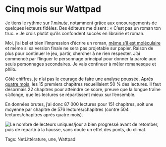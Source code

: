# Cinq mois sur Wattpad

Je tiens le rythme sur [*1 minute*](http://www.wattpad.com/story/29694130-1-minute), notamment grâce aux encouragements de quelques lecteurs fidèles. Des éditeurs me disent : « C’est pas un roman ton truc. » Je crois plutôt qu’ils confondent succès en librairie et roman.<span id="more-41251"></span>

Moi, j’ai bel et bien l’impression d’écrire un roman, [même s'il est moléculaire](http://blog.tcrouzet.com/2015/05/31/le-texte-moleculaire/) et même si sa version finale ne sera pas projetable sur papier. Raison de plus pour continuer le jeu, partir, chercher à ne rien respecter. J’ai commencé par flinguer le personnage principal pour donner la parole aux seuls personnages secondaires. Je vais continuer à mêler romanesque et philo.

Côté chiffres, je n’ai pas le courage de faire une analyse poussée. [Après quatre mois](http://blog.tcrouzet.com/2015/05/01/wattpad-le-contraire-dun-blog/), les 15 premiers chapitres recueillaient 50 % des lectures. Il faut désormais 22 chapitres pour atteindre ce score, preuve que la longue traîne s’allonge, que les lectures se répartissent mieux sur l’ensemble.

En données brutes, j’ai donc 87 000 lectures pour 151 chapitres, soit une moyenne par chapitre de 576 lectures/chapitres (contre 504 lectures/chapitres après quatre mois).

![Le nombre de lecteurs uniques/jour a bien progressé avant de retomber, puis de repartir à la hausse, sans doute un effet des ponts, du climat.](http://blog.tcrouzet.comhttps://tcrouzet.com/images_tc/2015/06/wat5_1.png)



Tags: NetLittérature, une, Wattpad